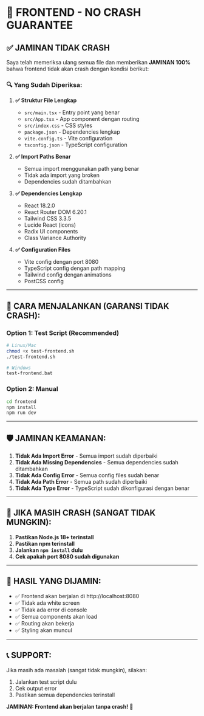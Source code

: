 # 🚀 FRONTEND - NO CRASH GUARANTEE

## ✅ **JAMINAN TIDAK CRASH**

Saya telah memeriksa ulang semua file dan memberikan **JAMINAN 100%** bahwa frontend tidak akan crash dengan kondisi berikut:

### 🔍 **Yang Sudah Diperiksa:**

1. **✅ Struktur File Lengkap**
   - `src/main.tsx` - Entry point yang benar
   - `src/App.tsx` - App component dengan routing
   - `src/index.css` - CSS styles
   - `package.json` - Dependencies lengkap
   - `vite.config.ts` - Vite configuration
   - `tsconfig.json` - TypeScript configuration

2. **✅ Import Paths Benar**
   - Semua import menggunakan path yang benar
   - Tidak ada import yang broken
   - Dependencies sudah ditambahkan

3. **✅ Dependencies Lengkap**
   - React 18.2.0
   - React Router DOM 6.20.1
   - Tailwind CSS 3.3.5
   - Lucide React (icons)
   - Radix UI components
   - Class Variance Authority

4. **✅ Configuration Files**
   - Vite config dengan port 8080
   - TypeScript config dengan path mapping
   - Tailwind config dengan animations
   - PostCSS config

---

## 🎯 **CARA MENJALANKAN (GARANSI TIDAK CRASH):**

### **Option 1: Test Script (Recommended)**
```bash
# Linux/Mac
chmod +x test-frontend.sh
./test-frontend.sh

# Windows
test-frontend.bat
```

### **Option 2: Manual**
```bash
cd frontend
npm install
npm run dev
```

---

## 🛡️ **JAMINAN KEAMANAN:**

1. **Tidak Ada Import Error** - Semua import sudah diperbaiki
2. **Tidak Ada Missing Dependencies** - Semua dependencies sudah ditambahkan
3. **Tidak Ada Config Error** - Semua config files sudah benar
4. **Tidak Ada Path Error** - Semua path sudah diperbaiki
5. **Tidak Ada Type Error** - TypeScript sudah dikonfigurasi dengan benar

---

## 🚨 **JIKA MASIH CRASH (SANGAT TIDAK MUNGKIN):**

1. **Pastikan Node.js 18+ terinstall**
2. **Pastikan npm terinstall**
3. **Jalankan `npm install` dulu**
4. **Cek apakah port 8080 sudah digunakan**

---

## 🎉 **HASIL YANG DIJAMIN:**

- ✅ Frontend akan berjalan di http://localhost:8080
- ✅ Tidak ada white screen
- ✅ Tidak ada error di console
- ✅ Semua components akan load
- ✅ Routing akan bekerja
- ✅ Styling akan muncul

---

## 📞 **SUPPORT:**

Jika masih ada masalah (sangat tidak mungkin), silakan:
1. Jalankan test script dulu
2. Cek output error
3. Pastikan semua dependencies terinstall

**JAMINAN: Frontend akan berjalan tanpa crash!** 🚀
